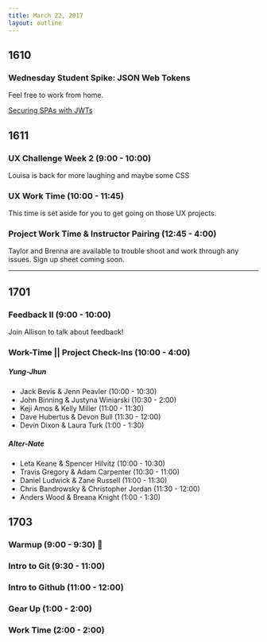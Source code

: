 ```yaml
---
title: March 22, 2017
layout: outline
---
```


## 1610

### Wednesday Student Spike: JSON Web Tokens
Feel free to work from home.

[Securing SPAs with JWTs](http://frontend.turing.io/lessons/security-with-jwts.html)

## 1611

### UX Challenge Week 2 (9:00 - 10:00)  
Louisa is back for more laughing and maybe some CSS

### UX Work Time (10:00 - 11:45)  
This time is set aside for you to get going on those UX projects.

### Project Work Time & Instructor Pairing (12:45 - 4:00)
Taylor and Brenna are available to trouble shoot and work through any issues. Sign up sheet coming soon.  


-----------------------------------------------

## 1701

### Feedback II (9:00 - 10:00)

Join Allison to talk about feedback!

### Work-Time || Project Check-Ins (10:00 - 4:00)

##### Yung-Jhun

* Jack Bevis & Jenn Peavler (10:00 - 10:30)
* John Binning & Justyna Winiarski (10:30 - 2:00)
* Keji Amos & Kelly Miller (11:00 - 11:30)
* Dave Hubertus & Devon Bull (11:30 - 12:00)
* Devin Dixon & Laura Turk (1:00 - 1:30)

##### Alter-Nate

* Leta Keane & Spencer Hilvitz (10:00 - 10:30)
* Travis Gregory & Adam Carpenter (10:30 - 11:00)
* Daniel Ludwick & Zane Russell (11:00 - 11:30)
* Chris Bandrowsky & Christopher Jordan (11:30 - 12:00)
* Anders Wood & Breana Knight (1:00 - 1:30)

## 1703

### Warmup (9:00 - 9:30) :muscle:

### Intro to Git (9:30 - 11:00)

### Intro to Github (11:00 - 12:00)

### Gear Up (1:00 - 2:00)

### Work Time (2:00 - 2:00)
